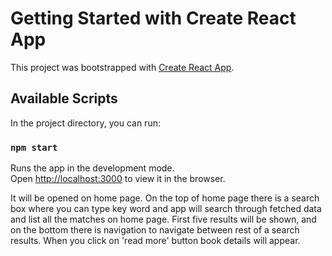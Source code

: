 # Getting Started with Create React App

This project was bootstrapped with [Create React App](https://github.com/facebook/create-react-app).

## Available Scripts

In the project directory, you can run:

### `npm start`

Runs the app in the development mode.\
Open [http://localhost:3000](http://localhost:3000) to view it in the browser.

It will be opened on home page.
On the top of home page there is a search box where you can type key word and app will search through fetched data and list all the matches on home page.
First five results will be shown, and on the bottom there is navigation to navigate between rest of a search results.
When you click on 'read more' button book details will appear.




